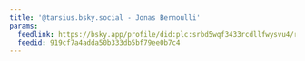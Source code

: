 ```yaml
---
title: '@tarsius.bsky.social - Jonas Bernoulli'
params:
  feedlink: https://bsky.app/profile/did:plc:srbd5wqf3433rcdllfwysvu4/rss
  feedid: 919cf7a4adda50b333db5bf79ee0b7c4
---
```

